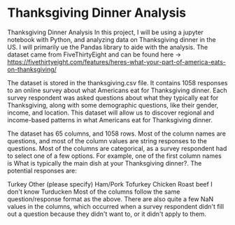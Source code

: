 # Thanksgiving Dinner Analysis


Thanksgiving Dinner Analysis
In this project, I will be using a jupyter notebook with Python, and analyzing data on Thanksgiving dinner in the US. I will primarily ue the Pandas library to aide with the analysis. 
The dataset came from FiveThirtyEight and can be found here ->
https://fivethirtyeight.com/features/heres-what-your-part-of-america-eats-on-thanksgiving/

The dataset is stored in the thanksgiving.csv file. It contains 1058 responses to an online survey about what Americans eat for Thanksgiving dinner. Each survey respondent was asked questions about what they typically eat for Thanksgiving, along with some demographic questions, like their gender, income, and location. This dataset will allow us to discover regional and income-based patterns in what Americans eat for Thanksgiving dinner.

The dataset has 65 columns, and 1058 rows. Most of the column names are questions, and most of the column values are string responses to the questions. Most of the columns are categorical, as a survey respondent had to select one of a few options. For example, one of the first column names is What is typically the main dish at your Thanksgiving dinner?. The potential responses are:

Turkey Other (please specify) Ham/Pork Tofurkey Chicken Roast beef I don't know Turducken Most of the columns follow the same question/response format as the above. There are also quite a few NaN values in the columns, which occurred when a survey respondent didn't fill out a question because they didn't want to, or it didn't apply to them.
